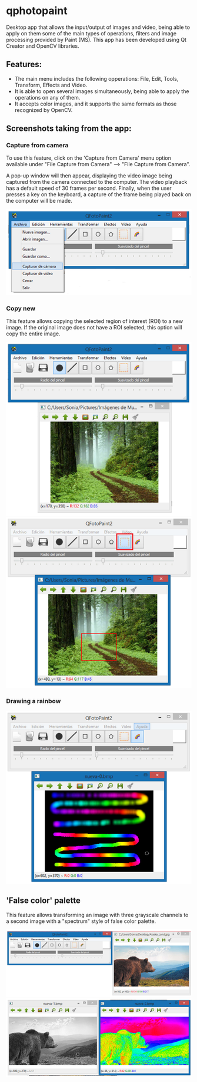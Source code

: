 # qphotopaint

Desktop app that allows the input/output of images and video, being able to apply on them some of the main types of operations, filters and image processing provided by Paint (MS). This app has been developed using Qt Creator and OpenCV libraries.

## Features:

* The main menu includes the following opperations: File, Edit, Tools, Transform, Effects and Video.
* It is able to open several images simultaneously, being able to apply the operations on any of them.
* It accepts color images, and it supports the same formats as those recognized by OpenCV.

## Screenshots taking from the app:

### Capture from camera

To use this feature, click on the 'Capture from Camera' menu option available under "File Capture from Camera" --> "File Capture from Camera".

A pop-up window will then appear, displaying the video image being captured from the camera connected to the computer. The video playback has a default speed of 30 frames per second. Finally, when the user presses a key on the keyboard, a capture of the frame being played back on the computer will be made.

![Capture from camera](README_screenshots/image1.png)

### Copy new

This feature allows copying the selected region of interest (ROI) to a new image. If the original image does not have a ROI selected, this option will copy the entire image.

![Capture from camera](README_screenshots/image2.png)
![Capture from camera](README_screenshots/image3.png)

### Drawing a rainbow
![Capture from camera](README_screenshots/image4.png)

## 'False color' palette

This feature allows transforming an image with three grayscale channels to a second image with a "spectrum" style of false color palette.

![Capture from camera](README_screenshots/image5.png)
![Capture from camera](README_screenshots/image6.png)



